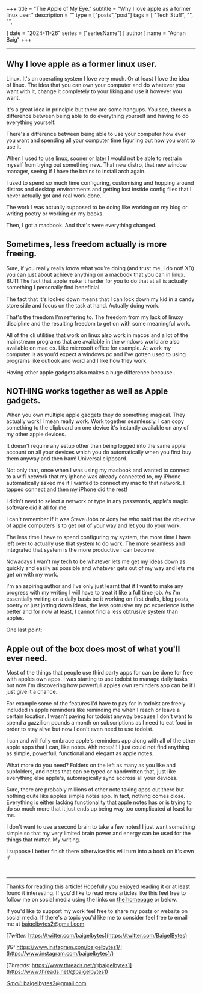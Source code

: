 +++
title = "The Apple of My Eye."
subtitle = "Why I love apple as a former linux user."
description = ""
type = ["posts","post"]
tags = [
	"Tech Stuff",
	"",
	"",
    
]
date = "2024-11-26"
series = ["seriesName"]
[ author ]
  name = "Adnan Baig"
+++

---

## Why I love apple as a former linux user.


Linux. It's an operating system I love very much. Or at least I love the idea of linux. The idea that you can own your computer and do whatever you want with it, change it completely to your liking and use it however you want.

It's a great idea in principle but there are some hangups. You see, theres a difference between being able to do everything yourself and having to do everything yourself.

There's a difference between being able to use your computer how ever you want and spending all your computer time figuriing out how you want to use it.

When I used to use linux, sooner or later I would not be able to restrain myself from trying out something new. That new distro, that new window manager, seeing if I have the brains to install arch again.

I used to spend so much time configuring, customising and hopping around distros and desktop environments and getting lost instide config files that I never actually got and real work done.

The work I was actually supposed to be doing like working on my blog or writing poetry or working on my books.

Then, I got a macbook. And that's were everything changed.

## Sometimes, less freedom actually is more freeing.

Sure, if you really really know what you're doing (and trust me, I do not! XD) you can just about achieve anything on a macbook that you can in linux. BUT! The fact that apple make it harder for you to do that at all is actually something I personally find beneficial.

The fact that it's locked down means that I can lock down my kid in a candy store side and focus on the task at hand. Actually doing work.

That's the freedom I'm reffering to. The freedom from my lack of linuxy discipline and the resulting freedom to get on with some meaningful work.

All of the cli utilities that work on linux also work in macos and a lot of the mainstream programs that are available in the windows world are also available on mac os. Like microsoft office for example. At work my computer is as you'd expect a windows pc and I've gotten used to using programs like outlook and word and I like how they work.

Having other apple gadgets also makes a huge difference because...

## NOTHING works together as well as Apple gadgets.

When you own multiple apple gadgets they do something magical. They actually work! I mean really work. Work together seamlessly. I can copy something to the clipboard on one device it's instantly available on any of my other apple devices.

It doesn't require any setup other than being logged into the same apple account on all your devices which you do automatically when you first buy them anyway and then bam! Universal clipboard.

Not only that, once when I was using my macbook and wanted to connect to a wifi network that my iphone was already connected to, my iPhone automatically asked me if I wanted to connect my mac to that network. I tapped connect and then my iPhone did the rest!

I didn't need to select a network or type in any passwords, apple's magic software did it all for me.

I can't remember if it was Steve Jobs or Jony Ive who said that the objective of apple computers is to get out of your way and let you do your work.

The less time I have to spend configuring my system, the more time I have left over to actually use that system to do work. The more seamless and integrated that system is the more productive I can become.

Nowadays I wan't my tech to be whatever lets me get my ideas down as quickly and easily as possible and whatever gets out of my way and lets me get on with my work.

I'm an aspiring author and I've only just learnt that if I want to make any progress with my writing I will have to treat it like a full time job. As i'm essentially writing on a daily basis be it working on first drafts, blog posts, poetry or just jotting down ideas, the less obtrusive my pc experience is the better and for now at least, I cannot find a less obtrusive system than apples.

One last point:

## Apple out of the box does most of what you'll ever need.

Most of the things that people use third party apps for can be done for free with apples own apps. I was starting to use todoist to manage daily tasks but now i'm discovering how powerfull apples own reminders app can be if I just give it a chance.

For example some of the features I'd have to pay for in todoist are freely included in apple reminders like reminding me when I reach or leave a certain location. I wasn't paying for todoist anyway because I don't want to spend a gazzilion pounds a month on subscriptions as I need to eat food in order to stay alive but now I don't even need to use todoist.

I can and will fully embrace apple's reminders app along with all of the other apple apps that I can, like notes. Ahh notes!!! I just could not find anything as simple, powerfull, functional and elegant as apple notes.

What more do you need? Folders on the left as many as you like and subfolders, and notes that can be typed or handwritten that, just like everything else apple's, automagically sync accross all your devices.

Sure, there are probably millions of other note taking apps out there but nothing quite like apples simple notes app. In fact, nothing comes close. Everything is either lacking functionality that apple notes has or is trying to do so much more that it just ends up being way too complicated at least for me.

I don't want to use a second brain to take a few notes! I just want something simple so that my very limited brain power and energy can be used for the things that matter. My writing.

I suppose I better finish there otherwise this will turn into a book on it's own :/




&nbsp;

---

Thanks for reading this article! Hopefully you enjoyed reading it or at least found it interesting. If you'd like to read more articles like this feel free to follow me on social media using the links on [the homepage](https://baigelbytes.com) or below.

If you'd like to support my work feel free to share my posts or website on social media. If there's a topic you'd like me to consider feel free to email me at baigelbytes2@gmail.com


[*Twitter:* https://twitter.com/baigelbytes](https://twitter.com/BaigelBytes)

[*IG:* https://www.instagram.com/baigelbytes1/](https://www.instagram.com/baigelbytes1/)

[*Threads:* https://www.threads.net/@baigelbytes1](https://www.threads.net/@baigelbytes1)

[*Gmail:* baigelbytes2@gmail.com](baigelbytes2@gmail.com)

